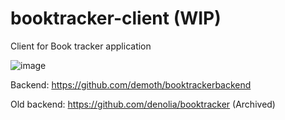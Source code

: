 # booktracker-client (WIP)

Client for Book tracker application

![image](https://user-images.githubusercontent.com/7235702/210423427-906c8f14-3193-4560-9d82-90134ef8e37b.png)

Backend: https://github.com/demoth/booktrackerbackend

Old backend: https://github.com/denolia/booktracker (Archived)



